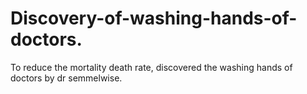 # Discovery-of-washing-hands-of-doctors.
To reduce the mortality  death rate, discovered the washing hands of doctors by dr semmelwise.
